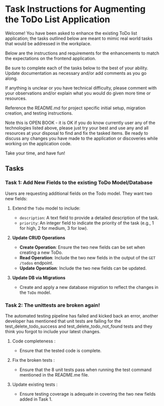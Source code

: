 # Task Instructions for Augmenting the ToDo List Application

Welcome! You have been asked to enhance the existing ToDo list application; the tasks outlined below are meant to mimic 
real world tasks that would be addressed in the workplace.

Below are the instructions and requirements for the enhancements to match the expectations on the frontend application. 

Be sure to complete each of the tasks below to the best of your ability.
Update documentation as necessary and/or add comments as you go along.

If anything is unclear or you have technical difficulty, please comment with your observations and/or explain what
you would do given more time or resources.

Reference the README.md for project specific initial setup, migration creation, and testing instructions.

Note this is OPEN BOOK - it is OK if you do know currently user any of the technologies listed above, please just try your 
best and use any and all resources at your disposal to find and fix the tasked items. Be ready to discuss any changes 
you have made to the application or discoveries while working on the application code.

Take your time, and have fun!

## Tasks

### Task 1: Add New Fields to the existing ToDo Model/Database

Users are requesting additional fields on the Todo model. They want two new fields:
  1. Extend the `ToDo` model to include:
      - `description`: A text field to provide a detailed description of the task.
      - `priority`: An integer field to indicate the priority of the task (e.g., 1 for high, 2 for medium, 3 for low).

  2. **Update CRUD Operations**
     - **Create Operation**: Ensure the two new fields can be set when creating a new ToDo.
     - **Read Operation**: Include the two new fields in the output of the `GET /todos` endpoint.
     - **Update Operation**: Include the two new fields can be updated.

  3. **Update DB via Migrations**
     - Create and apply a new database migration to reflect the changes in the `ToDo` model.


### Task 2: The unittests are broken again!

The automated testing pipeline has failed and kicked back an error, another developer has mentioned that unit tests are 
failing for the test_delete_todo_success and test_delete_todo_not_found tests and they think you forgot to include your 
latest changes.

  1. Code completeness :
     - Ensure that the tested code is complete.

  2. Fix the broken tests :
     - Ensure that the 8 unit tests pass when running the test command mentioned in the README.me file.

  3. Update existing tests :
     - Ensure testing coverage is adequate in covering the two new fields added in Task 1.